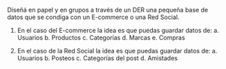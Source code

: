 Diseñá en papel y en grupos a través de un DER una pequeña base de datos que se condiga con un E-commerce o una Red Social.

1. En el caso del E-commerce la idea es que puedas guardar datos de:
   a. Usuarios
   b. Productos
   c. Categorías
   d. Marcas
   e. Compras

2. En el caso de la Red Social la idea es que puedas guardar datos de:
   a. Usuarios
   b. Posteos
   c. Categorías del post
   d. Amistades
